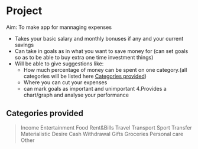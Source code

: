 # Project

Aim: To make app for mannaging expenses

* Takes your basic salary and monthly bonuses if any and your current savings
* Can take in goals as in what you want to save money for (can set goals so as to be able to buy extra one time investment things)
* Will be able to give suggestions like:
    * How much percentage of money can be spent on one category.(all categories will be listed here [Categories provided](#categories-provided))
    * Where you can cut your expenses
    * can mark goals as important and unimportant 
4.Provides a chart/graph and analyse your performance
## Categories provided
> Income
> Entertainment
> Food
> Rent&Bills
> Travel
> Transport
> Sport
> Transfer
> Materialistic Desire
> Cash Withdrawal
> Gifts
> Groceries
> Personal care
> Other
